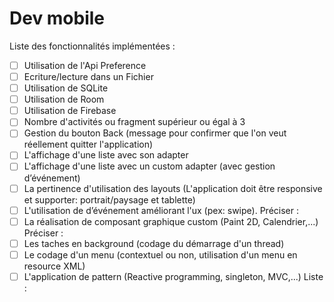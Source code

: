 # Dev mobile

Liste des fonctionnalités implémentées :

- [ ] Utilisation de l'Api Preference
- [ ] Ecriture/lecture dans un Fichier
- [ ] Utilisation de SQLite
- [ ] Utilisation de Room
- [ ] Utilisation de Firebase
- [ ] Nombre d'activités ou fragment supérieur ou égal à 3
- [ ] Gestion du bouton Back (message pour confirmer que l'on veut réellement quitter l'application)
- [ ] L'affichage d'une liste avec son adapter
- [ ] L'affichage d'une liste avec un custom adapter (avec gestion d’événement)
- [ ] La pertinence d'utilisation des layouts (L'application doit être responsive et supporter: portrait/paysage et tablette)
- [ ] L'utilisation de d’événement améliorant l'ux (pex: swipe). Préciser :
- [ ] La réalisation de composant graphique custom (Paint 2D, Calendrier,...) Préciser :
- [ ] Les taches en background (codage du démarrage d'un thread)
- [ ] Le codage d'un menu (contextuel ou non, utilisation d'un menu en resource XML)
- [ ] L'application de pattern (Reactive programming, singleton, MVC,...) Liste :
